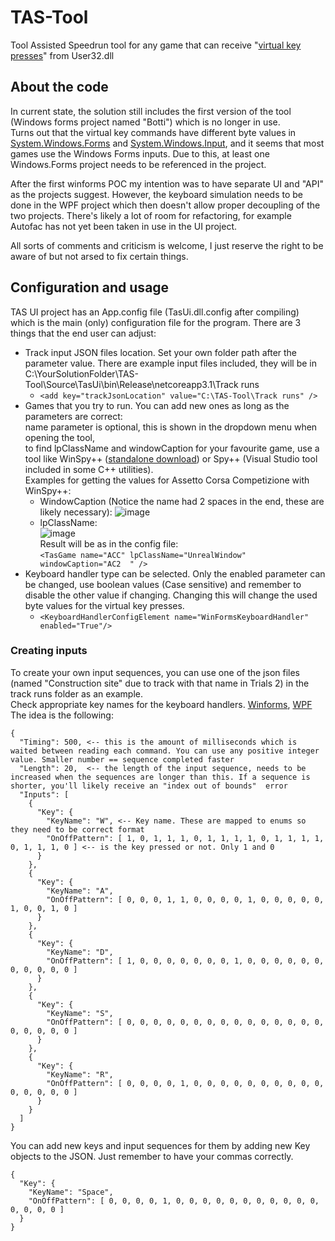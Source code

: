 # TAS-Tool
Tool Assisted Speedrun tool for any game that can receive "[virtual key presses](https://docs.microsoft.com/en-us/windows/win32/api/winuser/nf-winuser-keybd_event)" from User32.dll

## About the code
In current state, the solution still includes the first version of the tool (Windows forms project named "Botti") which is no longer in use.  
Turns out that the virtual key commands have different byte values in [System.Windows.Forms](https://docs.microsoft.com/en-us/dotnet/api/system.windows.forms.keys?view=net-5.0) and [System.Windows.Input](https://docs.microsoft.com/en-us/dotnet/api/system.windows.input.key?view=net-5.0), and it seems that most games use the Windows Forms inputs. Due to this, at least one Windows.Forms project needs to be referenced in the project.  

After the first winforms POC my intention was to have separate UI and "API" as the projects suggest. However, the keyboard simulation needs to be done in the WPF project which then doesn't allow proper decoupling of the two projects. There's likely a lot of room for refactoring, for example Autofac has not yet been taken in use in the UI project.

All sorts of comments and criticism is welcome, I just reserve the right to be aware of but not arsed to fix certain things.

## Configuration and usage
TAS UI project has an App.config file (TasUi.dll.config after compiling) which is the main (only) configuration file for the program. There are 3 things that the end user can adjust:  
 * Track input JSON files location. Set your own folder path after the parameter value. There are example input files included, they will be in C:\YourSolutionFolder\TAS-Tool\Source\TasUi\bin\Release\netcoreapp3.1\Track runs
     * ``<add key="trackJsonLocation" value="C:\TAS-Tool\Track runs" />``
 * Games that you try to run. You can add new ones as long as the parameters are correct:  
 name parameter is optional, this is shown in the dropdown menu when opening the tool,  
 to find lpClassName and windowCaption for your favourite game, use a tool like WinSpy++ ([standalone download](https://www.catch22.net/software/winspy)) or Spy++ (Visual Studio tool included in some C++ utilities).  
 Examples for getting the values for Assetto Corsa Competizione with WinSpy++:
     * WindowCaption (Notice the name had 2 spaces in the end, these are likely necessary): ![image](https://user-images.githubusercontent.com/15697256/122680031-11756b80-d1f6-11eb-8663-8ccfa1a841f6.png)
     * lpClassName: </br> ![image](https://user-images.githubusercontent.com/15697256/122680127-74ff9900-d1f6-11eb-9148-9ec5cdc94d76.png)  
     Result will be as in the config file:  
     `` <TasGame name="ACC" lpClassName="UnrealWindow" windowCaption="AC2  " /> ``
 * Keyboard handler type can be selected. Only the enabled parameter can be changed, use boolean values (Case sensitive) and remember to disable the other value if changing. Changing this will change the used byte values for the virtual key presses.
     * ``<KeyboardHandlerConfigElement name="WinFormsKeyboardHandler" enabled="True"/>``

### Creating inputs
To create your own input sequences, you can use one of the json files (named "Construction site" due to track with that name in Trials 2) in the track runs folder as an example.  
Check appropriate key names for the keyboard handlers. [Winforms](https://docs.microsoft.com/en-us/dotnet/api/system.windows.forms.keys?view=net-5.0), [WPF](https://docs.microsoft.com/en-us/dotnet/api/system.windows.input.key?view=net-5.0)  
The idea is the following:  
```
{
  "Timing": 500, <-- this is the amount of milliseconds which is waited between reading each command. You can use any positive integer value. Smaller number == sequence completed faster
  "Length": 20,  <-- the length of the input sequence, needs to be increased when the sequences are longer than this. If a sequence is shorter, you'll likely receive an "index out of bounds"  error
  "Inputs": [
    {
      "Key": {
        "KeyName": "W", <-- Key name. These are mapped to enums so they need to be correct format
        "OnOffPattern": [ 1, 0, 1, 1, 1, 0, 1, 1, 1, 1, 0, 1, 1, 1, 1, 0, 1, 1, 1, 0 ] <-- is the key pressed or not. Only 1 and 0
      }
    },
    {
      "Key": {
        "KeyName": "A",
        "OnOffPattern": [ 0, 0, 0, 1, 1, 0, 0, 0, 0, 1, 0, 0, 0, 0, 0, 1, 0, 0, 1, 0 ]
      }
    },
    {
      "Key": {
        "KeyName": "D",
        "OnOffPattern": [ 1, 0, 0, 0, 0, 0, 0, 0, 1, 0, 0, 0, 0, 0, 0, 0, 0, 0, 0, 0 ]
      }
    },
    {
      "Key": {
        "KeyName": "S",
        "OnOffPattern": [ 0, 0, 0, 0, 0, 0, 0, 0, 0, 0, 0, 0, 0, 0, 0, 0, 0, 0, 0, 0 ]
      }
    },
    {
      "Key": {
        "KeyName": "R",
        "OnOffPattern": [ 0, 0, 0, 0, 1, 0, 0, 0, 0, 0, 0, 0, 0, 0, 0, 0, 0, 0, 0, 0 ]
      }
    }
  ]
}
```

You can add new keys and input sequences for them by adding new Key objects to the JSON. Just remember to have your commas correctly.
```
{
  "Key": {
    "KeyName": "Space",
    "OnOffPattern": [ 0, 0, 0, 0, 1, 0, 0, 0, 0, 0, 0, 0, 0, 0, 0, 0, 0, 0, 0, 0 ]
  }
}
```
